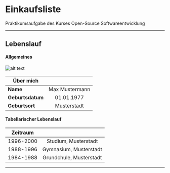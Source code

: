 # Einkaufsliste
Praktikumsaufgabe des Kurses Open-Source Softwareentwicklung

---

## Lebenslauf

#### Allgemeines

![alt text](https://github.com/henrijoss/Einkaufsliste/blob/custom/Musterfoto.jpg "Musterbild")


| Über mich      |                        |
| ------------- |:----------------------:| 
| **Name**          | Max Mustermann | 
| **Geburtsdatum**     | 01.01.1977 |  
| **Geburtsort**      | Musterstadt |   


#### Tabellarischer Lebenslauf

| Zeitraum      |                        |
| ------------- |:----------------------:| 
| 1996-2000     | Studium, Musterstadt |
| 1988-1996     | Gymnasium, Musterstadt |
| 1984-1988     | Grundchule, Musterstadt|  
    


---